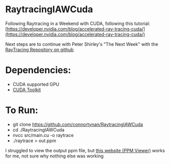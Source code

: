 # RaytracingIAWCuda
Following Raytracing in a Weekend with CUDA, following this tutorial: [https://developer.nvidia.com/blog/accelerated-ray-tracing-cuda/](https://developer.nvidia.com/blog/accelerated-ray-tracing-cuda/)

Next steps are to continue with Peter Shirley's "The Next Week" with the  [RayTracing Repository on github](https://github.com/RayTracing/raytracing.github.io/tree/release)

# Dependencies:
* CUDA supported GPU
* [CUDA Toolkit](https://developer.nvidia.com/cuda-downloads)

# To Run:
* git clone https://github.com/connortynan/RaytracingIAWCuda
* cd ./RaytracingIAWCuda
* nvcc src/main.cu -o raytrace
* ./raytrace > out.ppm

I struggled to view the output ppm file, but [this website (PPM Viewer)](https://www.cs.rhodes.edu/welshc/COMP141_F16/ppmReader.html) works for me, not sure why nothing else was working

